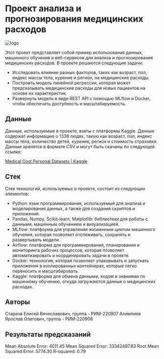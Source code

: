 # Проект анализа и прогнозирования медицинских расходов

![logo](https://i2.wp.com/miro.medium.com/1*yRiRVeH5r9uRFHVKSPkqHg.jpeg)

Этот проект представляет собой пример использования данных, машинного обучения и веб-сервисов для анализа и прогнозирования медицинских расходов. В проекте решаются следующие задачи:

- Исследовать влияние разных факторов, таких как возраст, пол, индекс массы тела, курение и регион, на медицинские расходы.
- Построить модель линейной регрессии, которая может предсказывать медицинские расходы для новых пациентов на основе их характеристик.
- Развернуть модель в виде REST API с помощью MLflow и Docker, чтобы обеспечить доступность и масштабируемость.

## Данные

Данные, используемые в проекте, взяты с платформы Kaggle. Данные содержат информацию о 1338 людях, такую как возраст, пол, индекс массы тела, количество детей, курение, регион и стоимость страховки. Данные хранятся в формате CSV и могут быть скачаны по следующей ссылке:

[Medical Cost Personal Datasets | Kaggle](https://www.kaggle.com/datasets/mirichoi0218/insurance)

## Стек

Стек технологий, используемых в проекте, состоит из следующих элементов:

- Python: язык программирования, используемый для анализа и моделирования данных, а также для создания скриптов и приложений.
- Pandas, Numpy, Scikit-learn, Matplotlib: библиотеки для работы с данными, машинным обучением и визуализацией.
- MLflow: платформа для управления жизненным циклом машинного обучения, которая позволяет отслеживать, сохранять и развертывать модели.
- Airflow: платформа для программирования, планирования и мониторинга рабочих процессов, которая позволяет автоматизировать и координировать задачи в проекте.
- Docker: технология, которая позволяет упаковывать и запускать приложения в изолированных контейнерах, которые легко переносить и масштабировать.
- Kaggle: платформа для обмена данными, кодом и знаниями по машинному обучению, откуда загружаются данные о медицинских расходах.

## Авторы
Старков Елисей Вячеславович, группа - РИМ-220907
Алимпиев Ярослав Олегович, группа - РИМ-220908

## Результаты предсказаний

Mean Absolute Error: 4011.45
Mean Squared Error: 33342497.83
Root Mean Squared Error: 5774.30
R-squared: 0.79
